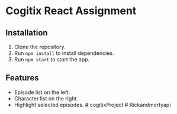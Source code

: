 # Cogitix React Assignment

## Installation

1. Clone the repository.
2. Run `npm install` to install dependencies.
3. Run `npm start` to start the app.

## Features

- Episode list on the left.
- Character list on the right.
- Highlight selected episodes.
#   c o g i t i x P r o j e c t  
 #   R i c k a n d m o r t y a p i  
 